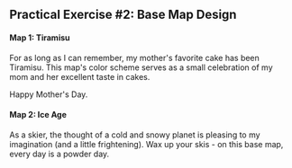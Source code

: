 ## Practical Exercise #2: Base Map Design

#### Map 1: Tiramisu

For as long as I can remember, my mother's favorite cake has been Tiramisu. This map's color scheme serves as a small celebration of my mom and her excellent taste in cakes.

Happy Mother's Day.

#### Map 2: Ice Age

As a skier, the thought of a cold and snowy planet is pleasing to my imagination (and a little frightening). Wax up your skis - on this base map, every day is a powder day.